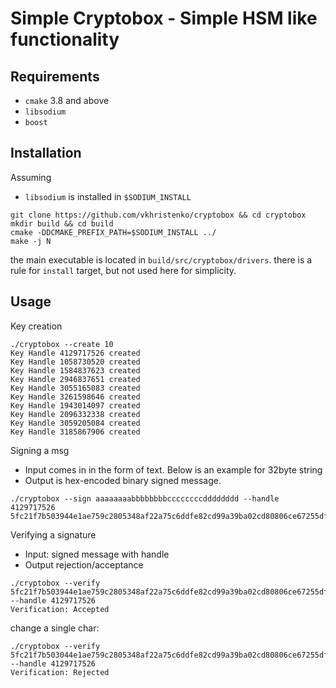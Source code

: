 # Simple Cryptobox - Simple HSM like functionality 

## Requirements
- `cmake` 3.8 and above
- `libsodium`
- `boost`

## Installation
Assuming
- `libsodium` is installed in `$SODIUM_INSTALL`
```
git clone https://github.com/vkhristenko/cryptobox && cd cryptobox
mkdir build && cd build
cmake -DDCMAKE_PREFIX_PATH=$SODIUM_INSTALL ../
make -j N
```

the main executable is located in `build/src/cryptobox/drivers`. there is a rule for `install` target, but not used here for simplicity.

## Usage
Key creation
```
./cryptobox --create 10
Key Handle 4129717526 created
Key Handle 1058730520 created
Key Handle 1584837623 created
Key Handle 2946837651 created
Key Handle 3055165083 created
Key Handle 3261598646 created
Key Handle 1943014097 created
Key Handle 2096332338 created
Key Handle 3059205084 created
Key Handle 3185867906 created
```

Signing a msg
- Input comes in in the form of text. Below is an example for 32byte string
- Output is hex-encoded binary signed message.
```
./cryptobox --sign aaaaaaaabbbbbbbbccccccccdddddddd --handle 4129717526
5fc21f7b503944e1ae759c2805348af22a75c6ddfe82cd99a39ba02cd80806ce67255dff66489fa39046ecc1ec28519e9ca5c74c2d5edf062439f309b11bdd016161616161616161626262626262626263636363636363636464646464646464
```

Verifying a signature
- Input: signed message with handle
- Output rejection/acceptance
```
./cryptobox --verify 5fc21f7b503944e1ae759c2805348af22a75c6ddfe82cd99a39ba02cd80806ce67255dff66489fa39046ecc1ec28519e9ca5c74c2d5edf062439f309b11bdd016161616161616161626262626262626263636363636363636464646464646464 --handle 4129717526
Verification: Accepted
```

change a single char:
```
./cryptobox --verify 5fc21f7b503044e1ae759c2805348af22a75c6ddfe82cd99a39ba02cd80806ce67255dff66489fa39046ecc1ec28519e9ca5c74c2d5edf062439f309b11bdd016161616161616161626262626262626263636363636363636464646464646464 --handle 4129717526
Verification: Rejected
```
